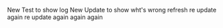 New Test to show log
New Update to show wht's wrong
refresh
re update again
re update again
again
again
